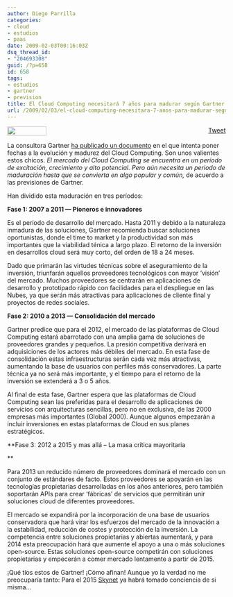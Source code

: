 ```yaml
---
author: Diego Parrilla
categories:
- cloud
- estudios
- paas
date: 2009-02-03T00:16:03Z
dsq_thread_id:
- "204693308"
guid: /?p=658
id: 658
tags:
- estudios
- gartner
- prevision
title: El Cloud Computing necesitará 7 años para madurar según Gartner
url: /2009/02/03/el-cloud-computing-necesitara-7-anos-para-madurar-segun-gartner/
---
```


<div style="float: right; margin-left: 10px;">
  <a href="https://twitter.com/share" class="twitter-share-button" data-via="nubeblog" data-hashtags="estudios,gartner,prevision" data-count="vertical" data-url="/2009/02/03/el-cloud-computing-necesitara-7-anos-para-madurar-segun-gartner/">Tweet</a>
</div>

[<img class="size-full wp-image-114 alignright" title="gartner" src="/wp-content/uploads/gartner.gif" alt="" width="90" height="21" />](/wp-content/uploads/gartner.gif)

La consultora Gartner [ha publicado un documento](http://www.gartner.com/DisplayDocument?ref=g_search&id=835742&subref=simplesearch) en el que intenta poner fechas a la evolución y madurez del Cloud Computing. Son unos valientes estos chicos. _El mercado del Cloud Computing se encuentra en un período de excitación, crecimiento y alto potencial. Pero aún necesita un periodo de maduración hasta que se convierta en algo popular y común,_ de acuerdo a las previsiones de Gartner.

Han dividido esta maduración en tres períodos:

**Fase 1: 2007 a 2011 &#8212; Pioneros e innovadores**

Es el período de desarrollo del mercado. Hasta 2011 y debido a la naturaleza inmadura de las soluciones, Gartner recomienda buscar soluciones oportunistas, donde el time to market y la productividad son más importantes que la viabilidad ténica a largo plazo. El retorno de la inversión en desarrollos cloud será muy corto, del orden de 18 a 24 meses.

Dado que primarán las virtudes técnicas sobre el aseguramiento de la inversión, triunfarán aquellos proveedores tecnológicos con mayor &#8216;visión&#8217; del mercado. Muchos proveedores se centrarán en aplicaciones de desarrollo y prototipado rápido con facilidades para el despliegue en las Nubes, ya que serán más atractivas para aplicaciones de cliente final y proyectos de redes sociales.

**Fase 2: 2010 a 2013 &#8212; Consolidación del mercado**

Gartner predice que para el 2012, el mercado de las plataformas de Cloud Computing estará abarrotado con una amplia gama de soluciones de proveedores grandes y pequeños. La presión competitiva derivará en adquisiciones de los actores más débiles del mercado. En esta fase de consolidación estas infraestructuras serán cada vez más atractivas, aumentando la base de usuarios con perfiles más conservadores. La parte técnica ya no será más importante, y el tiempo para el retorno de la inversión se extenderá a 3 o 5 años.

Al final de esta fase, Gartner espera que las plataformas de Cloud Computing sean las preferidas para el desarrollo de aplicaciones de servicios con arquitecturas sencillas, pero no en exclusiva, de las 2000 empresas más importantes (Global 2000). Aunque algunos empezarán a incluir inversiones en estas plataformas de Cloud en sus planes estratégicos.

**Fase 3: 2012 a 2015 y mas allá &#8211; La masa crítica mayoritaria
  
** 

Para 2013 un reducido número de proveedores dominará el mercado con un conjunto de estándares de facto. Estos proveedores se apoyarán en las tecnologías propietarias desarrolladas en los años anteriores, pero también soportarán APIs para crear &#8216;fábricas&#8217; de servicios que permitirán unir soluciones cloud de diferentes proveedores.

El mercado se expandirá por la incorporación de una base de usuarios conservadora que hará virar los esfuerzos del mercado de la innovación a la estabilidad, reducción de costes y protección de la inversión. La competencia entre soluciones propietarias y abiertas aumentará, y para 2014 esta preocupación hará que aumente el apoyo a una o más soluciones open-source. Estas soluciones open-source competirán con soluciones propietarias y empecerán a comer mercado lentamente a partir de 2015.

¡Qué tíos estos de Gartner! ¡Cómo afinan! Aunque yo la verdad no me preocuparía tanto: Para el 2015 [Skynet](http://en.wikipedia.org/wiki/Skynet_(fictional)) ya habrá tomado conciencia de si misma&#8230;
